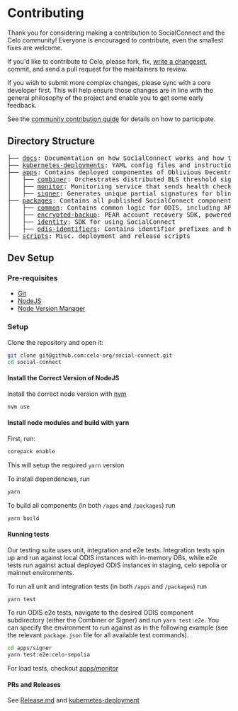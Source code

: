 # Contributing

Thank you for considering making a contribution to SocialConnect and the Celo community!
Everyone is encouraged to contribute, even the smallest fixes are welcome.

If you'd like to contribute to Celo, please fork, fix, [write a changeset](../RELEASE.md), commit, and send a pull request for the maintainers to review.

If you wish to submit more complex changes, please sync with a core developer first.
This will help ensure those changes are in line with the general philosophy of the project
and enable you to get some early feedback.

See the [community contribution guide](https://docs.celo.org/community/contributing) for details on how to participate.

## Directory Structure

<pre>
├── <a href="./docs">docs</a>: Documentation on how SocialConnect works and how to use it
├── <a href="./kubernetes-deployments">kubernetes-deployments</a>: YAML config files and instructions for ODIS deployment
├── <a href="./apps">apps</a>: Contains deployed componentes of Oblivious Decentralized Identifier Service (ODIS) for SocialConnect
│   ├── <a href="./apps/combiner">combiner</a>: Orchestrates distributed BLS threshold signing with the set of ODIS signers - requests and combines partial signatures
│   ├── <a href="./apps/monitor">monitor</a>: Monitoriing service that sends health checks to deployed ODIS instances. Also contains code for load testing
│   ├── <a href="./apps/signer">signer</a>: Generates unique partial signatures for blinded messages
├── <a href="./packages">packages</a>: Contains all published SocialConnect components
│   ├── <a href="./packages/common">common</a>: Contains common logic for ODIS, including API schemas
│   ├── <a href="./packages/encrypted-backup">encrypted-backup</a>: PEAR account recovery SDK, powered by ODIS
│   ├── <a href="./packages/identity">identity</a>: SDK for using SocialConnect
│   ├── <a href="./packages/odis-identifiers">odis-identifiers</a>: Contains identifier prefixes and hashing functions for ODIS
├── <a href="./scripts">scripts</a>: Misc. deployment and release scripts
</pre>

## Dev Setup

### Pre-requisites

* [Git](https://git-scm.com/downloads)
* [NodeJS](https://nodejs.org/en/download/)
* [Node Version Manager](https://github.com/nvm-sh/nvm)

### Setup

Clone the repository and open it:

```bash
git clone git@github.com:celo-org/social-connect.git
cd social-connect
```

#### Install the Correct Version of NodeJS

Install the correct node version with [nvm](https://github.com/nvm-sh/nvm)

```bash
nvm use
```

#### Install node modules and build with yarn

First, run:

```bash
corepack enable
```

This will setup the required `yarn` version

To install dependencies, run

```bash
yarn
```

To build all components (in both `/apps` and `/packages`) run

```bash
yarn build
```

#### Running tests

Our testing suite uses unit, integration and e2e tests. Integration tests spin up and run against local ODIS instances with in-memory DBs, while e2e tests run against actual deployed ODIS instances in staging, celo sepolia or mainnet environments.

To run all unit and integration tests (in both `/apps` and `/packages`) run

```bash
yarn test
```

To run ODIS e2e tests, navigate to the desired ODIS component subdirectory (either the Combiner or Signer) and run `yarn test:e2e`. You can specify the environment to run against as in the following example (see the relevant `package.json` file for all available test commands).

```bash
cd apps/signer
yarn test:e2e:celo-sepolia
```

For load tests, checkout [apps/monitor](../apps/monitor/README.md)

#### PRs and Releases

See [Release.md](../RELEASE.md) and [kubernetes-deployment](/kubernetes-deployment)
